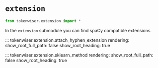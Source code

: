 # `extension`

```python
from tokenwiser.extension import *
```

In the `extension` submodule you can find spaCy compatible extensions.

::: tokenwiser.extension.attach_hyphen_extension
    rendering:
        show_root_full_path: false
        show_root_heading: true


::: tokenwiser.extension.sklearn_method
    rendering:
        show_root_full_path: false
        show_root_heading: true
